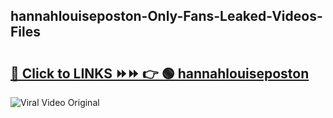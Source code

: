 
 ## hannahlouiseposton-Only-Fans-Leaked-Videos-Files

# <h2><a href="https://mediaupload.pro?hannahlouiseposton">🔗 Click to LINKS ⏩⏩ 👉 🟢 hannahlouiseposton </a></h2>

<a href="https://mediaupload.pro?hannahlouiseposton" rel="nofollow" data-target="animated-image.originalLink"><img src="https://i.ibb.co.com/xMMVF88/686577567.gif" alt="Viral Video Original" style="max-width: 100%; display: inline-block;" data-target="animated-image.originalImage"></a>